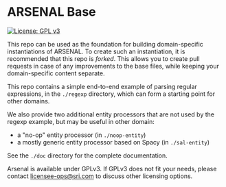 # ARSENAL Base

[![License: GPL v3](https://img.shields.io/badge/License-GPLv3-blue.svg)](https://www.gnu.org/licenses/gpl-3.0)

This repo can be used as the foundation for building domain-specific instantiations of
ARSENAL. To create such an instantiation, it is recommended that this repo is
*forked*. This allows you to create pull requests in case of any improvements to
the base files, while keeping your domain-specific content separate.

This repo contains a simple end-to-end example of parsing regular expressions,
in the `./regexp` directory, which can form a starting point for other domains.

We also provide two additional entity processors that are not used by the
regexp example, but may be useful in other domain:
- a "no-op" entity processor (in `./noop-entity`)
- a mostly generic entity processor based on Spacy (in `./sal-entity`)

See the `./doc` directory for the complete documentation.

Arsenal is available under GPLv3. If GPLv3 does not fit your needs,
please contact licensee-ops@sri.com to discuss other licensing options.

